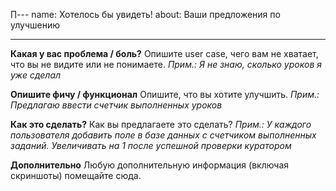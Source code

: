∏---
name: Хотелось бы увидеть!
about: Ваши предложения по улучшению

---

**Какая у вас проблема / боль?**
Опишите user case, чего вам не хватает, что вы не видите или не понимаете. 
*Прим.: Я не знаю, сколько уроков я уже сделал*

**Опишите фичу / функционал**
Опишите, что вы хотите улучшить.
*Прим.: Предлагаю ввести счетчик выполненных уроков*

**Как это сделать?**
Как вы предлагаете это сделать?
*Прим.: У каждого пользователя добавить поле в базе данных с счетчиком выполненных заданий. Увеличивать на 1 после успешной проверки куратором*

**Дополнительно**
Любую дополнительную информация (включая скриншоты) помещайте сюда.
